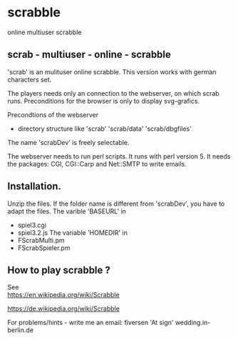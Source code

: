 # scrabble
online multiuser scrabble

scrab  - multiuser - online - scrabble
--------------------------------------

'scrab' is an mulituser online scrabble.
This version works with german characters set.

The players needs only an connection to the webserver, 
on which scrab runs.
Preconditions for the browser is only to display svg-grafics.


Precondtions of the webserver
- directory structure
like 
'scrab'
'scrab/data'
'scrab/dbgfiles'

The name 'scrabDev' is freely selectable.

The webserver needs to run  perl scripts.
It runs with perl version 5.
It needs the packages:
CGI, CGI::Carp and Net::SMTP to write emails.


Installation.
-------------
Unzip the files.
If the folder name is different from 'scrabDev', you have to adapt the files.
The varible 'BASEURL' in  
- spiel3.cgi
- spiel3.2.js
The variable 'HOMEDIR' in
- FScrabMulti.pm
- FScrabSpieler.pm


How to play scrabble ?
----------------------
See  
https://en.wikipedia.org/wiki/Scrabble

https://de.wikipedia.org/wiki/Scrabble


For problems/hints - write me an email: 
fiversen 'At sign' wedding.in-berlin.de
